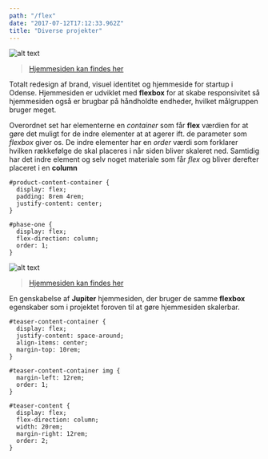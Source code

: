 ```yaml
---
path: "/flex"
date: "2017-07-12T17:12:33.962Z"
title: "Diverse projekter"
---
```


![alt text][eco]

[eco]: https://i.imgur.com/3mglRIK.png "EcoSnap Website"
> [Hjemmesiden kan findes her](https://iamchrisjp.github.io/ecosnap/)

Totalt redesign af brand, visuel identitet og hjemmeside for startup i Odense. Hjemmesiden er udviklet med **flexbox** for at skabe responsivitet så hjemmesiden også er brugbar på håndholdte endheder, hvilket målgruppen bruger meget.

Overordnet set har elementerne en *container* som får **flex** værdien for at gøre det muligt for de indre elementer at at agerer ift. de parameter som *flexbox* giver os. De indre elementer har en *order* værdi som forklarer hvilken rækkefølge de skal placeres i når siden bliver skaleret ned. Samtidig har det indre element og selv noget materiale som får *flex* og bliver derefter placeret i en **column**

```
#product-content-container {
  display: flex;
  padding: 8rem 4rem;
  justify-content: center;
}

#phase-one {
  display: flex;
  flex-direction: column;
  order: 1;
}
```

![alt text][Flex]

[Flex]: https://i.imgur.com/EcxVJne.png "Flex Øvelses Website"
> [Hjemmesiden kan findes her](https://iamchrisjp.github.io/Jupiter_recreation/)

En genskabelse af **Jupiter** hjemmesiden, der bruger de samme **flexbox** egenskaber som i projektet foroven til at gøre hjemmesiden skalerbar. 

```
#teaser-content-container {
  display: flex;
  justify-content: space-around;
  align-items: center;
  margin-top: 10rem;
}

#teaser-content-container img {
  margin-left: 12rem;
  order: 1;
}

#teaser-content {
  display: flex;
  flex-direction: column;
  width: 20rem;
  margin-right: 12rem;
  order: 2;
}
```
